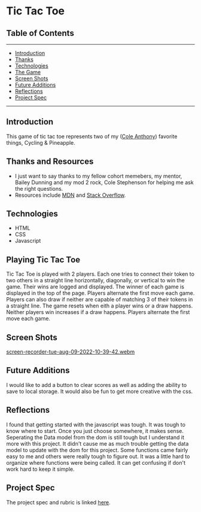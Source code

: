# Tic Tac Toe

## Table of Contents
---
- [Introduction](#Introduction)
- [Thanks](#Thanks-and-Resources)
- [Technologies](#Technologies)
- [The Game](#Playing-Tic-Tac-Toe)
- [Screen Shots](#Screen-Shots)
- [Future Additions](#Future-Additions)
- [Reflections](#Reflections)
- [Project Spec](#Project-Spec)
---
## Introduction

This game of tic tac toe represents two of my ([Cole Anthony](https://www.linkedin.com/in/cole-edwin-anthony/)) favorite things, Cycling & Pineapple. 

## Thanks and Resources
- I just want to say thanks to my fellow cohort memebers, my mentor, Bailey Dunning and my mod 2 rock, Cole Stephenson for helping me ask the right questions.
- Resources include [MDN](https://developer.mozilla.org/en-US/) and [Stack Overflow](https://stackoverflow.com/).

## Technologies
- HTML
- CSS
- Javascript
## Playing Tic Tac Toe
Tic Tac Toe is played with 2 players. Each one tries to connect their token to two others in a straight line horizontally, diagonally, or vertical to win the game. Their wins are logged and displayed. The winner of each game is displayed in the top of the page. Players alternate the first move each game. Players can also draw if neither are capable of matching 3 of their tokens in a straight line. The game resets when eith a player wins or a draw happens. Neither players win increases if a draw happens. Players alternate the first move each game.
## Screen Shots
[screen-recorder-tue-aug-09-2022-10-39-42.webm](https://user-images.githubusercontent.com/103971359/183711160-639bad1e-500b-4773-afbe-0e1ab32816bb.webm)
## Future Additions
I would like to add a button to clear scores as well as adding the ability to save to local storage. 
It would also be fun to get more creative with the css.
## Reflections
I found that getting started with the javascript was tough. It was tough to know where to start. Once you just choose somewhere, it makes sense. Seperating the Data model from the dom is still tough but I understand it more with this project. It didn't cause me as much trouble getting the data model to update with the dom for this project. Some functions came fairly easy to me and others were really tough to figure out. It was a little hard to organize where functions were being called. It can get confusing if don't work hard to keep it simple.
## Project Spec
The project spec and rubric is linked [here](https://frontend.turing.edu/projects/module-1/tic-tac-toe-solo-v2.html).
